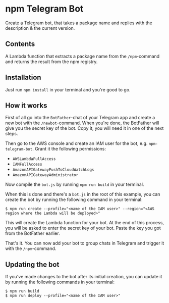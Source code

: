 # npm Telegram Bot

Create a Telegram bot, that takes a package name and replies with the description & the current version.

## Contents

A Lambda function that extracts a package name from the `/npm`-command and returns the result from the npm registry.

## Installation

Just run `npm install` in your terminal and you're good to go.

## How it works

First of all go into the `BotFather`-chat of your Telegram app and create a new bot with the `/newbot`-command. When you're done, the BotFather will give you the secret key of the bot. Copy it, you will need it in one of the next steps.

Then go to the AWS console and create an IAM user for the bot, e.g. `npm-telegram-bot`. Grant it the following permissions:

- `AWSLambdaFullAccess`
- `IAMFullAccess`
- `AmazonAPIGatewayPushToCloudWatchLogs`
- `AmazonAPIGatewayAdministrator`

Now compile the `bot.js` by running `npm run build` in your terminal.

When this is done and there's a `bot.js` in the root of this example, you can create the bot by running the following command in your terminal:

```
$ npm run create --profile="<name of the IAM user>" --region="<AWS region where the Lambda will be deployed>"
```

This will create the Lambda function for your bot. At the end of this process, you will be asked to enter the secret key of your bot. Paste the key you got from the BotFather earlier.

That's it. You can now add your bot to group chats in Telegram and trigger it with the `/npm`-command.

## Updating the bot

If you've made changes to the bot after its initial creation, you can update it by running the following commands in your terminal:

```
$ npm run build
$ npm run deploy --profile="<name of the IAM user>"
```
